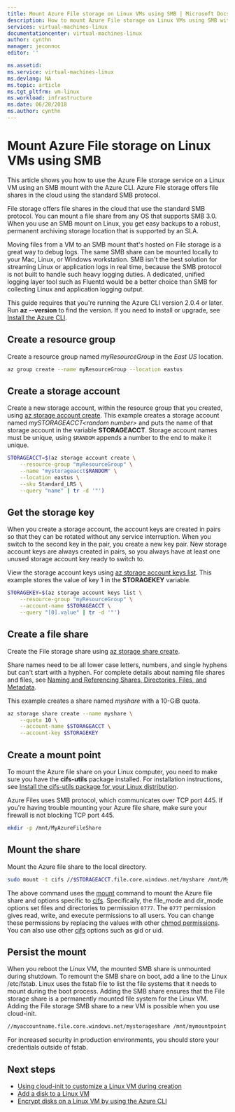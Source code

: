 ```yaml
---
title: Mount Azure File storage on Linux VMs using SMB | Microsoft Docs
description: How to mount Azure File storage on Linux VMs using SMB with the Azure CLI
services: virtual-machines-linux
documentationcenter: virtual-machines-linux
author: cynthn
manager: jeconnoc
editor: ''

ms.assetid:
ms.service: virtual-machines-linux
ms.devlang: NA
ms.topic: article
ms.tgt_pltfrm: vm-linux
ms.workload: infrastructure
ms.date: 06/28/2018
ms.author: cynthn
---
```


# Mount Azure File storage on Linux VMs using SMB

This article shows you how to use the Azure File storage service on a Linux VM using an SMB mount with the Azure CLI. Azure File storage offers file shares in the cloud using the standard SMB protocol. 

File storage offers file shares in the cloud that use the standard SMB protocol. You can mount a file share from any OS that supports SMB 3.0. When you use an SMB mount on Linux, you get easy backups to a robust, permanent archiving storage location that is supported by an SLA.

Moving files from a VM to an SMB mount that's hosted on File storage is a great way to debug logs. The same SMB share can be mounted locally to your Mac, Linux, or Windows workstation. SMB isn't the best solution for streaming Linux or application logs in real time, because the SMB protocol is not built to handle such heavy logging duties. A dedicated, unified logging layer tool such as Fluentd would be a better choice than SMB for collecting Linux and application logging output.

This guide requires that you're running the Azure CLI version 2.0.4 or later. Run **az --version** to find the version. If you need to install or upgrade, see [Install the Azure CLI](/cli/azure/install-azure-cli). 


## Create a resource group

Create a resource group named *myResourceGroup* in the *East US* location.

```bash
az group create --name myResourceGroup --location eastus
```

## Create a storage account

Create a new storage account, within the resource group that you created, using [az storage account create](/cli/azure/storage/account). This example creates a storage account named *mySTORAGEACCT\<random number>* and puts the name of that storage account in the variable **STORAGEACCT**. Storage account names must be unique, using `$RANDOM` appends a number to the end to make it unique.

```bash
STORAGEACCT=$(az storage account create \
    --resource-group "myResourceGroup" \
    --name "mystorageacct$RANDOM" \
    --location eastus \
    --sku Standard_LRS \
    --query "name" | tr -d '"')
```

## Get the storage key

When you create a storage account, the account keys are created in pairs so that they can be rotated without any service interruption. When you switch to the second key in the pair, you create a new key pair. New storage account keys are always created in pairs, so you always have at least one unused storage account key ready to switch to.

View the storage account keys using [az storage account keys list](/cli/azure/storage/account/keys). This example stores the value of key 1 in the **STORAGEKEY** variable.

```bash
STORAGEKEY=$(az storage account keys list \
    --resource-group "myResourceGroup" \
    --account-name $STORAGEACCT \
    --query "[0].value" | tr -d '"')
```

## Create a file share

Create the File storage share using [az storage share create](/cli/azure/storage/share). 

Share names need to be all lower case letters, numbers, and single hyphens but can't start with a hyphen. For complete details about naming file shares and files, see [Naming and Referencing Shares, Directories, Files, and Metadata](https://docs.microsoft.com/rest/api/storageservices/Naming-and-Referencing-Shares--Directories--Files--and-Metadata).

This example creates a share named *myshare* with a 10-GiB quota. 

```bash
az storage share create --name myshare \
    --quota 10 \
    --account-name $STORAGEACCT \
    --account-key $STORAGEKEY
```

## Create a mount point

To mount the Azure file share on your Linux computer, you need to make sure you have the **cifs-utils** package installed. For installation instructions, see [Install the cifs-utils package for your Linux distribution](../../storage/files/storage-how-to-use-files-linux.md#install-cifs-utils).

Azure Files uses SMB protocol, which communicates over TCP port 445.  If you're having trouble mounting your Azure file share, make sure your firewall is not blocking TCP port 445.


```bash
mkdir -p /mnt/MyAzureFileShare
```

## Mount the share

Mount the Azure file share to the local directory. 

```bash
sudo mount -t cifs //$STORAGEACCT.file.core.windows.net/myshare /mnt/MyAzureFileShare -o vers=3.0,username=$STORAGEACCT,password=$STORAGEKEY,dir_mode=0777,file_mode=0777,serverino
```

The above command uses the [mount](https://linux.die.net/man/8/mount) command to mount the Azure file share and options specific to [cifs](https://linux.die.net/man/8/mount.cifs). Specifically, the file_mode and dir_mode options set files and directories to permission `0777`. The `0777` permission gives read, write, and execute permissions to all users. You can change these permissions by replacing the values with other [chmod permissions](https://en.wikipedia.org/wiki/Chmod). You can also use other [cifs](https://linux.die.net/man/8/mount.cifs) options such as gid or uid. 


## Persist the mount

When you reboot the Linux VM, the mounted SMB share is unmounted during shutdown. To remount the SMB share on boot, add a line to the Linux /etc/fstab. Linux uses the fstab file to list the file systems that it needs to mount during the boot process. Adding the SMB share ensures that the File storage share is a permanently mounted file system for the Linux VM. Adding the File storage SMB share to a new VM is possible when you use cloud-init.

```bash
//myaccountname.file.core.windows.net/mystorageshare /mnt/mymountpoint cifs vers=3.0,username=mystorageaccount,password=myStorageAccountKeyEndingIn==,dir_mode=0777,file_mode=0777
```
For increased security in production environments, you should store your credentials outside of fstab.

## Next steps

- [Using cloud-init to customize a Linux VM during creation](using-cloud-init.md)
- [Add a disk to a Linux VM](add-disk.md)
- [Encrypt disks on a Linux VM by using the Azure CLI](encrypt-disks.md)

